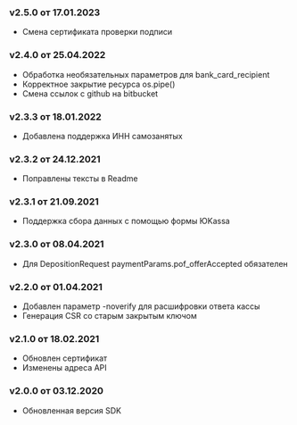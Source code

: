### v2.5.0 от 17.01.2023
* Смена сертификата проверки подписи

### v2.4.0 от 25.04.2022
* Обработка необязательных параметров для bank_card_recipient
* Корректное закрытие ресурса os.pipe()
* Смена ссылок с github на bitbucket

### v2.3.3 от 18.01.2022
* Добавлена поддержка ИНН самозанятых

### v2.3.2 от 24.12.2021
* Поправлены тексты в Readme

### v2.3.1 от 21.09.2021
* Поддержка сбора данных с помощью формы ЮKassa

### v2.3.0 от 08.04.2021
* Для DepositionRequest paymentParams.pof_offerAccepted обязателен

### v2.2.0 от 01.04.2021
* Добавлен параметр -noverify для расшифровки ответа кассы
* Генерация CSR со старым закрытым ключом

### v2.1.0 от 18.02.2021
* Обновлен сертификат
* Изменены адреса API

### v2.0.0 от 03.12.2020
* Обновленная версия SDK
